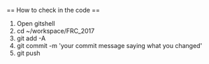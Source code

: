 == How to check in the code ==

1. Open gitshell
2. cd ~/workspace/FRC_2017
3. git add -A
4. git commit -m 'your commit message saying what you changed'
5. git push
